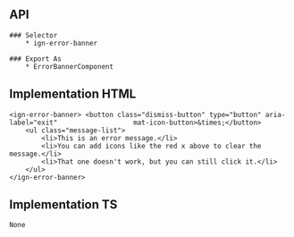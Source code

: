 ## API
    ### Selector
        * ign-error-banner
    
    ### Export As
        * ErrorBannerComponent

## Implementation HTML
    <ign-error-banner> <button class="dismiss-button" type="button" aria-label="exit"                   mat-icon-button>&times;</button>
        <ul class="message-list">
            <li>This is an error message.</li>
            <li>You can add icons like the red x above to clear the message.</li>
            <li>That one doesn't work, but you can still click it.</li>
        </ul>
    </ign-error-banner>

## Implementation TS
    None